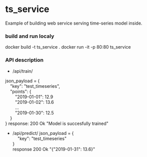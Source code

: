 # ts_service
Example of building web service serving time-series model inside.

### build and run localy
docker build -t ts_service .
docker run -it -p 80:80 ts_service

### API description
* /api/train/

json_payload = {  
&nbsp;&nbsp;&nbsp;&nbsp;"key": "test_timeseries",  
&nbsp;&nbsp;&nbsp;&nbsp;"points": {  
&nbsp;&nbsp;&nbsp;&nbsp;&nbsp;&nbsp;&nbsp;&nbsp;"2019-01-01": 12.9  
&nbsp;&nbsp;&nbsp;&nbsp;&nbsp;&nbsp;&nbsp;&nbsp;"2019-01-02": 13.6  
&nbsp;&nbsp;&nbsp;&nbsp;&nbsp;&nbsp;&nbsp;&nbsp;...  
&nbsp;&nbsp;&nbsp;&nbsp;&nbsp;&nbsp;&nbsp;&nbsp;"2019-01-30": 12.5  
&nbsp;&nbsp;&nbsp;&nbsp;}   
}
response: 200 Ok "Model is succesfully trained"

* /api/predict/
json_payload = {  
&nbsp;&nbsp;&nbsp;&nbsp;"key": "test_timeseries"  
}  
response 200 Ok "{"2019-01-31": 13.6}"

